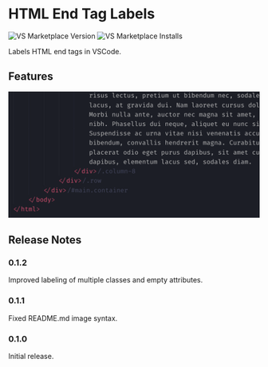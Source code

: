 # HTML End Tag Labels

![VS Marketplace Version](https://badgen.net/vs-marketplace/v/anteprimorac.html-end-tag-labels) ![VS Marketplace Installs](https://badgen.net/vs-marketplace/i/anteprimorac.html-end-tag-labels)

Labels HTML end tags in VSCode.

## Features

![HTML End Tag Labels](images/screenshot-1.png)

## Release Notes

### 0.1.2

Improved labeling of multiple classes and empty attributes.

### 0.1.1

Fixed README.md image syntax.

### 0.1.0

Initial release.

